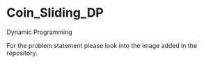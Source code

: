# Coin_Sliding_DP
Dynamic Programming

For the problem statement please look into the image added in the repository.
